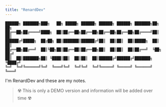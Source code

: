 ```yaml
---
title: "RenardDev"
---
```


```
██████╗ ███████╗███╗   ██╗ █████╗ ██████╗ ██████╗ ██████╗ ███████╗██╗   ██╗
██╔══██╗██╔════╝████╗  ██║██╔══██╗██╔══██╗██╔══██╗██╔══██╗██╔════╝██║   ██║
██████╔╝█████╗  ██╔██╗ ██║███████║██████╔╝██║  ██║██║  ██║█████╗  ██║   ██║
██╔══██╗██╔══╝  ██║╚██╗██║██╔══██║██╔══██╗██║  ██║██║  ██║██╔══╝  ╚██╗ ██╔╝
██║  ██║███████╗██║ ╚████║██║  ██║██║  ██║██████╔╝██████╔╝███████╗ ╚████╔╝
╚═╝  ╚═╝╚══════╝╚═╝  ╚═══╝╚═╝  ╚═╝╚═╝  ╚═╝╚═════╝ ╚═════╝ ╚══════╝  ╚═══╝
```

I'm RenardDev and these are my notes.

> ☢️ This is only a DEMO version and information will be added over time ☢️
